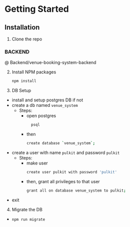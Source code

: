 # Getting Started

<!-- This is an example of how you may give instructions on setting up your project locally.
To get a local copy up and running follow these simple example steps. -->

<!-- ### Prerequisites

This is an example of how to list things you need to use the software and how to install them. -->

## Installation

1. Clone the repo
   <!-- ```sh
   git clone https://github.com/github_username/repo_name.git
   ``` -->

### BACKEND

@ Backend/venue-booking-system-backend

2. Install NPM packages
   ```sh
   npm install
   ```
3. DB Setup

- install and setup postgres DB if not
- create a db named `venue_system`
  - Steps:
    - open postgres
      ```sh
        psql
      ```
    - then
      ```sh
      create database `venue_system`;
      ```
- create a user with name `pulkit` and password `pulkit`
  - Steps:
    - make user
      ```sh
      create user pulkit with password 'pulkit'
      ```
    - then, grant all privileges to that user
      ```sh
      grant all on database venue_system to pulkit;
      ```
- exit

4. Migrate the DB

- ```sh
  npm run migrate
  ```
